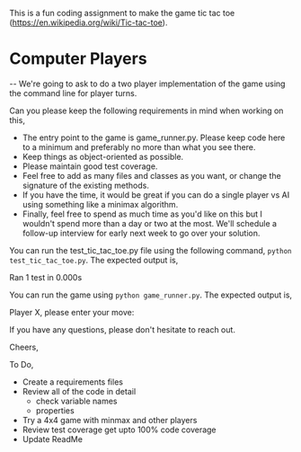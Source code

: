 This is a fun coding assignment to make the game tic tac toe (https://en.wikipedia.org/wiki/Tic-tac-toe). 
 
 
 
 
 # Computer Players 
 --
 We're going to ask to do a two player implementation of the game using the command line for player turns.
  
  
  Can you please keep the following requirements in mind when working on this,

- The entry point to the game is game_runner.py. Please keep code here to a minimum and preferably no more than what you see there.
- Keep things as object-oriented as possible.
- Please maintain good test coverage.
- Feel free to add as many files and classes as you want, or change the signature of the existing methods.
- If you have the time, it would be great if you can do a single player vs AI using something like a minimax algorithm.
- Finally, feel free to spend as much time as you'd like on this but I wouldn't spend more than a day or two at the most. We'll schedule a follow-up interview for early next week to go over your solution.


You can run the test_tic_tac_toe.py file using the following command, `python test_tic_tac_toe.py`. The expected output is,






Ran 1 test in 0.000s


You can run the game using `python game_runner.py`. The expected output is,


Player X, please enter your move:


If you have any questions, please don't hesitate to reach out.


Cheers,

To Do,
- Create a requirements files
- Review all of the code in detail
    - check variable names
    - properties
- Try a 4x4 game with minmax and other players
- Review test coverage get upto 100% code coverage
- Update ReadMe